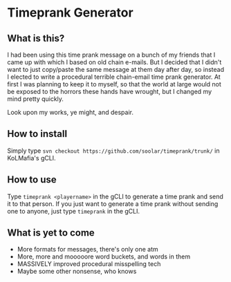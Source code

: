 # Timeprank Generator
## What is this?
I had been using this time prank message on a bunch of my friends that I came up with which I based
on old chain e-mails. But I decided that I didn't want to just copy/paste the same message at them
day after day, so instead I elected to write a procedural terrible chain-email time prank generator.
At first I was planning to keep it to myself, so that the world at large would not be exposed to the
horrors these hands have wrought, but I changed my mind pretty quickly.

Look upon my works, ye might, and despair.

## How to install
Simply type `svn checkout https://github.com/soolar/timeprank/trunk/` in KoLMafia's gCLI.

## How to use
Type `timeprank <playername>` in the gCLI to generate a time prank and send it to that person. If you
just want to generate a time prank without sending one to anyone, just type `timeprank` in the gCLI.

## What is yet to come
* More formats for messages, there's only one atm
* More, more and mooooore word buckets, and words in them
* MASSIVELY improved procedural misspelling tech
* Maybe some other nonsense, who knows

